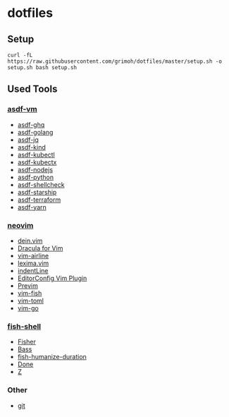 # dotfiles

## Setup
```
curl -fL https://raw.githubusercontent.com/grimoh/dotfiles/master/setup.sh -o setup.sh bash setup.sh
```

## Used Tools
### [asdf-vm](https://asdf-vm.com/)
* [asdf-ghq](https://github.com/ryodocx/asdf-ghq)
* [asdf-golang](https://github.com/kennyp/asdf-golang)
* [asdf-jq](https://github.com/ryodocx/asdf-jq)
* [asdf-kind](https://github.com/looztra/asdf-kind)
* [asdf-kubectl](https://github.com/Banno/asdf-kubectl)
* [asdf-kubectx](https://github.com/virtualstaticvoid/asdf-kubectx)
* [asdf-nodejs](https://github.com/asdf-vm/asdf-nodejs)
* [asdf-python](https://github.com/danhper/asdf-python)
* [asdf-shellcheck](https://github.com/luizm/asdf-shellcheck)
* [asdf-starship](https://github.com/grimoh/asdf-starship)
* [asdf-terraform](https://github.com/Banno/asdf-hashicorp)
* [asdf-yarn](https://github.com/twuni/asdf-yarn)

### [neovim](https://neovim.io/)
* [dein.vim](https://github.com/Shougo/dein.vim)
* [Dracula for Vim](https://github.com/dracula/vim)
* [vim-airline](https://github.com/vim-airline/vim-airline)
* [lexima.vim](https://github.com/cohama/lexima.vim)
* [indentLine](https://github.com/Yggdroot/indentLine)
* [EditorConfig Vim Plugin](https://github.com/editorconfig/editorconfig-vim)
* [Previm](https://github.com/previm/previm)
* [vim-fish](https://github.com/dag/vim-fish)
* [vim-toml](https://github.com/cespare/vim-toml)
* [vim-go](https://github.com/fatih/vim-go)

### [fish-shell](http://fishshell.com/)
* [Fisher](https://github.com/jorgebucaran/fisher)
* [Bass](https://github.com/edc/bass)
* [fish-humanize-duration](https://github.com/fishpkg/fish-humanize-duration)
* [Done](https://github.com/franciscolourenco/done)
* [Z](https://github.com/jethrokuan/z)

### Other
* [git](https://git-scm.com/)
